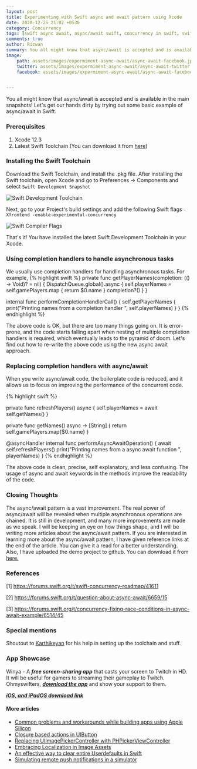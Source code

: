 ```yaml
---
layout: post
title: Experimenting with Swift async and await pattern using Xcode
date: 2020-12-25 21:02 +0530
category: Concurrency
tags: [swift async await, async/await swift, concurrency in swift, swift concurrency, async await, async await swift5]
comments: true
author: Rizwan
summary: You all might know that async/await is accepted and is available in the main snapshots! Let's get our hands dirty by trying out some basic example of async/await in Swift. 
image:
    path: assets/images/expermiment-async-await/async-await-facebook.jpeg
    twitter: assets/images/expermiment-async-await/async-await-twitter.jpeg
    facebook: assets/images/expermiment-async-await/async-await-facebook.jpeg


---
```

You all might know that async/await is accepted and is available in the main snapshots! Let's get our hands dirty by trying out some basic example of async/await in Swift. 

### Prerequisites
1. Xcode 12.3
2. Latest Swift Toolchain (You can download it from [here](https://link.ohmyswift.com/J3EvM)) 

### Installing the Swift Toolchain 
Download the Swift Toolchain, and install the .pkg file. After installing the Swift toolchain, open Xcode and go to Preferences -> Components and select ```Swift Development Snapshot```

![Swift Development Toolchain](/blog/assets/images/expermiment-async-await/swift-toolchain.png)


Next, go to your Project's build settings and add the following Swift flags ``` -Xfrontend -enable-experimental-concurrency ```

![Swift Compiler Flags](/blog/assets/images/expermiment-async-await/other-flags.png)

That's it! You have installed the latest Swift Development Toolchain in your Xcode. 

### Using completion handlers to handle asynchronous tasks
We usually use completion handlers for handling asynchronous tasks. For example,
{% highlight swift %}
private func getPlayerNames(completion: (() -> Void)? = nil) {
    DispatchQueue.global().async {
        self.playerNames = self.gamePlayers.map {
            return $0.name
        }
        completion?()
    }
}

internal func performCompletionHandlerCall() { 
	self.getPlayerNames {
        print("Printing names from a completion handler ", self.playerNames)
    }
}
{% endhighlight %}

The above code is OK, but there are too many things going on. It is error-prone, and the code starts falling apart when nesting of multiple completion handlers is required, which eventually leads to the pyramid of doom. Let's find out how to re-write the above code using the new async await approach.

### Replacing completion handlers with async/await

When you write async/await code, the boilerplate code is reduced, and it allows us to focus on improving the performance of the concurrent code. 

{% highlight swift %}

private func refreshPlayers() async {
    self.playerNames = await self.getNames()
}

private func getNames() async -> [String] {
    return self.gamePlayers.map{$0.name}
}

@asyncHandler internal func performAsyncAwaitOperation() {
    await self.refreshPlayers()
    print("Printing names from a async await function ", playerNames)
}
{% endhighlight %}

The above code is clean, precise, self explanatory, and less confusing. 
The usage of async and await keywords in the methods improve the readability of the code. 

### Closing Thoughts
The async/await pattern is a vast improvement. The real power of async/await will be revealed when multiple asynchronous operations are chained.  It is still in development, and many more improvements are made as we speak. I will be keeping an eye on how things shape, and I will be writing more articles about the async/await pattern.
If you are interested in learning more about the async/await pattern, I have given reference links at the end of the article. You can give it a read for a better understanding. 
Also, I have uploaded the demo project to github. You can download it from [here.](https://link.ohmyswift.com/43KZu)

### References

[1] <https://forums.swift.org/t/swift-concurrency-roadmap/41611>

[2] <https://forums.swift.org/t/question-about-async-await/6659/15>

[3] <https://forums.swift.org/t/concurrency-fixing-race-conditions-in-async-await-example/6514/45>

### Special mentions

Shoutout to [Karthikeyan](https://twitter.com/karthikgs7) for his help in setting up the toolchain and stuff.

### App Showcase

Winya - A ***free screen-sharing app*** that casts your screen to Twitch in HD. It will be useful for gamers to streaming their gameplay to Twitch.
Ohmyswifters, ***[download the app](https://winya.link/getwinya)*** and show your support to them.

***[iOS, and iPadOS download link](https://winya.link/getwinya)***

#### More articles

- [Common problems and workarounds while building apps using Apple Silicon]()
- [Closure based actions in UIButton](/blog/2020/11/02/closure-based-actions-in-uibutton/)
- [Replacing UIImagePickerController with PHPickerViewController](/blog/2020/08/29/replacing-uiimagepickercontroller-with-phpickerviewcontroller/)
- [Embracing Localization in Image Assets](/blog/2020/06/14/embracing-localization-in-image-assets/)
- [An effective way to clear entire Userdefaults in Swift](/blog/2020/05/19/an-effective-way-to-clear-entire-userdefaults-in-swift/)
- [Simulating remote push notifications in a simulator](/blog/2020/02/13/simulating-remote-push-notifications-in-a-simulator/)
